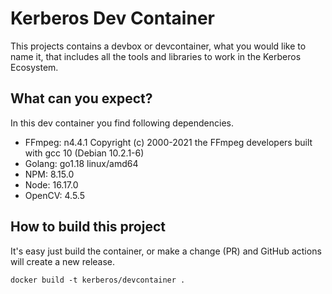 # Kerberos Dev Container

This projects contains a devbox or devcontainer, what you would like to name it, that includes all the tools and libraries to work in the Kerberos Ecosystem.

## What can you expect?

In this dev container you find following dependencies.

- FFmpeg: n4.4.1 Copyright (c) 2000-2021 the FFmpeg developers
  built with gcc 10 (Debian 10.2.1-6)
- Golang: go1.18 linux/amd64
- NPM: 8.15.0
- Node: 16.17.0
- OpenCV: 4.5.5

## How to build this project

It's easy just build the container, or make a change (PR) and GitHub actions will create a new release.

    docker build -t kerberos/devcontainer .